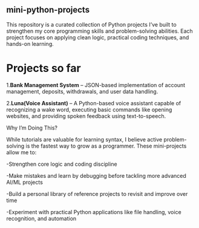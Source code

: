 ## mini-python-projects

This repository is a curated collection of Python projects I’ve built to strengthen my core programming skills and problem-solving abilities. Each project focuses on applying clean logic, practical coding techniques, and hands-on learning.

# Projects so far

1.**Bank Management System** – JSON-based implementation of account management, deposits, withdrawals, and user data handling.

2.**Luna(Voice Assistant)** – A Python-based voice assistant capable of recognizing a wake word, executing basic commands like opening websites, and providing spoken feedback using text-to-speech.


Why I’m Doing This?

While tutorials are valuable for learning syntax, I believe active problem-solving is the fastest way to grow as a programmer. These mini-projects allow me to:

-Strengthen core logic and coding discipline

-Make mistakes and learn by debugging before tackling more advanced AI/ML projects

-Build a personal library of reference projects to revisit and improve over time

-Experiment with practical Python applications like file handling, voice recognition, and automation


